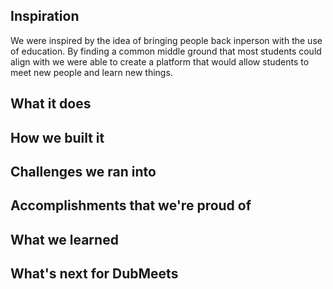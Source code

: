 ## Inspiration
We were inspired by the idea of bringing people back inperson with the use of education. By finding a common middle ground that most students could align with we were able to create a platform that would allow students to meet new people and learn new things.
## What it does

## How we built it

## Challenges we ran into

## Accomplishments that we're proud of

## What we learned

## What's next for DubMeets
